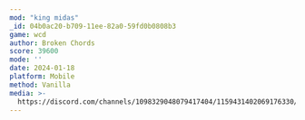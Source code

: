 ```yaml
---
mod: "king midas"
_id: 04b0ac20-b709-11ee-82a0-59fd0b0808b3
game: wcd
author: Broken Chords
score: 39600
mode: ''
date: 2024-01-18
platform: Mobile
method: Vanilla
media: >-
  https://discord.com/channels/1098329048079417404/1159431402069176330/1197901845817987224
---
```


